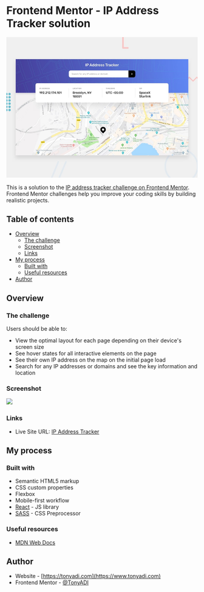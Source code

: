 # Frontend Mentor - IP Address Tracker solution

![Design preview for the IP Address Tracker coding challenge](./src/files/design/desktop-preview.jpg)

This is a solution to the [IP address tracker challenge on Frontend Mentor](https://www.frontendmentor.io/challenges/ip-address-tracker-I8-0yYAH0). Frontend Mentor challenges help you improve your coding skills by building realistic projects. 

## Table of contents

- [Overview](#overview)
  - [The challenge](#the-challenge)
  - [Screenshot](#screenshot)
  - [Links](#links)
- [My process](#my-process)
  - [Built with](#built-with)
  - [Useful resources](#useful-resources)
- [Author](#author)

## Overview

### The challenge

Users should be able to:

- View the optimal layout for each page depending on their device's screen size
- See hover states for all interactive elements on the page
- See their own IP address on the map on the initial page load
- Search for any IP addresses or domains and see the key information and location

### Screenshot

![](./src/images/desktop-screenshot.png)
<!--![](./src/images/mobile-screenshot.png)-->


### Links

- Live Site URL: [IP Address Tracker](https://tonyadi.com/apps/ip-address-tracker)

## My process

### Built with

- Semantic HTML5 markup
- CSS custom properties
- Flexbox
- Mobile-first workflow
- [React](https://reactjs.org/) - JS library
- [SASS](https://sass-lang.com) - CSS Preprocessor

### Useful resources

- [MDN Web Docs](https://developer.mozilla.org/en-US/docs/Web/CSS)

## Author

- Website - [https://tonyadi.com](https://www.tonyadi.com)
- Frontend Mentor - [@TonyADI](https://www.frontendmentor.io/profile/tonyADI)
